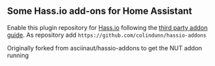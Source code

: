 ## Some Hass.io add-ons for Home Assistant

Enable this plugin repository for [Hass.io](https://home-assistant.io/hassio/) following the [third party addon guide](https://home-assistant.io/hassio/installing_third_party_addons/). As repository add `https://github.com/colindunn/hassio-addons`

Originally forked from asciinaut/hassio-addons to get the NUT addon running
